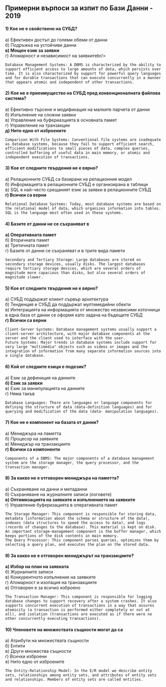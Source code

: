 ## Примерни върпоси за изпит по Бази Данни - 2019

####  1) Кое не е свойствено на СУБД?

a) Ефективен достъп до големи обеми от данни <br/>б) Подръжка на устойчиви данни <br/>**в) Мощен език за заявки** <br/>г) Атомарност и независимост на заявкитеbr/>

````
Database Management Systems: A DBMS is characterized by the ability to support efficient access to large amounts of data, which persists over time. It is also characterized by support for powerful query languages and for durable transactions that can execute concurrently in a manner that appears atomic and independent of other transactions.
````

#### 2) Кое не е приеимущество на СУБД пред конвенционалната файлова система? 

a) Ефективно търсене и модификация на малките парчета от данни <br/>б) Изпълнение на сложни заявки<br/>в) Управление на буфериазцията в основната памет <br/>г) Управеление на транзакции<br/>**д) Нито едно от изброените**

````
Comparison With File Systems: Conventional file systems are inadequate as database systems, because they fail to support efficient search, efficient modifications to small pieces of data, complex queries, controlled buffering of useful data in main memory, or atomic and independent execution of transactions.
````

#### 3) Кое от следните твърдения не е вярно?

a) Релационните СУБД са базирани на релационния модел <br/>б) Информацията в релационните СУБД е организирана в таблици <br/>в) SQL е най-често срещаният език за заявки в релационните СУБД <br/>**г) Всички са верни** <br/>

````
Relational Database Systems: Today, most database systems are based on the relational model of data, which organizes information into tables. SQL is the language most often used in these systems.
````

#### 4) Базите от данни не се съхраняват в

**a) Оперативната памет** <br/>б) Вторичната памет <br/>в) Третичната памет <br/>г) Базите от данни се съхраняват и в трите вида памети <br/>

````
Secondary and Tertiary Storage: Large databases are stored on secondary storage devices, usually disks. The largest databases require tertiary storage devices, which are several orders of magnitude more capacious than disks, but also several orders of magnitude slower.
````

#### 5) Кое от следните твърдения не е вярно?

a) СУБД поддържат клиент сървър архитектура <br/>б) Тенденция е СУБД да поддържат мултимедийни обекти <br/>в) Интеграцията на информацията от множество независими източници в една база от данни се оформя като задача на бъдещите СУБД <br/>**г) Всички са верни** <br/>

`````
Client-Server Systems: Database management systems usually support a client-server architecture, with major database components at the server and the client used to interface with the user.
Future Systems: Major trends in database systems include support for very large "multimedia" objects such as videos or images and the integration of information from many separate information sources into a single database.
`````

#### 6) Кой от следните езици е подезик?

a) Език за дефиниция на данните <br/>**б) Език за заявки** <br/>в) Език за манипулацията на данните <br/>г) Няма такъв <br/>

````
Database Languages: There are languages or language components for defining the structure of data (data-definition languages) and for querying and modification of the data (data- manipulation languages).
````

#### 7) Кое не е компонент на базата от данни?

a) Мениджъра на паметта <br/>б) Процесор на заявките <br/>в) Мениджър на транзакциите <br/>**г) Всички са компоненти** <br/>

````
Components of a DBMS: The major components of a database management system are the storage manager, the query processor, and the transaction manager.
````

#### 8) За какво не е отговорен мениджъра на паметта?

a) Съхраняване на данни и метаданни <br/>б) Съхраняване на журналните записи (логовете) <br/>**в) Оптимизацията на заявките и изпълнението на заявките** <br/>г) Управление буферизацията в оперативната памет <br/>

`````
The Storage Manager: This component is responsible for storing data, metadata (information about the schema or structure of the data), indexes (data structures to speed the access to data), and logs (records of changes to the database). This material is kept on disk. An important storage-management component is the buffer manager, which keeps portions of the disk contents in main memory.
The Query Processor: This component parses queries, optimizes them by selecting a query plan, and executes the plan on the stored data.
`````

#### 9) За какво не е отговорен мениджърът на транзакциите?

**a) Избор на план на заявката**<br/>б) Журналните записи<br/>в) Конкурентното изпълнение на заявките <br/>г) Атомарност и изолация на транзакциите <br/>e) Отговорен е за всичко изброено <br/>

````
The Transaction Manager: This component is responsible for logging database changes to support recovery after a system crashes. It also supports concurrent execution of transactions in a way that assures atomicity (a transaction is performed either completely or not at all), and isolation (transactions are executed as if there were no other concurrently executing transactions).
````

#### 10) Членовете на множествата същности могат да са

a) Атрибути на множествата същности<br/>б) Ентити<br/>в) Други множества същности <br/>г) Всички изброени <br/>e) Нито едно от изброените<br/>

````
The Entity-Relationship Model: In the E/R model we describe entity sets, relationships among entity sets, and attributes of entity sets and relationships. Members of entity sets are called entities.
````